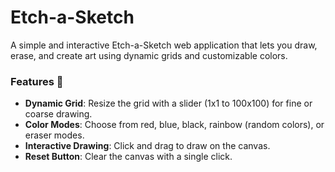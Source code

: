 # Etch-a-Sketch

A simple and interactive Etch-a-Sketch web application that lets you draw, erase, and create art using dynamic grids and customizable colors.

### Features 🚀
- **Dynamic Grid**: Resize the grid with a slider (1x1 to 100x100) for fine or coarse drawing.
- **Color Modes**: Choose from red, blue, black, rainbow (random colors), or eraser modes.
- **Interactive Drawing**: Click and drag to draw on the canvas.
- **Reset Button**: Clear the canvas with a single click.

